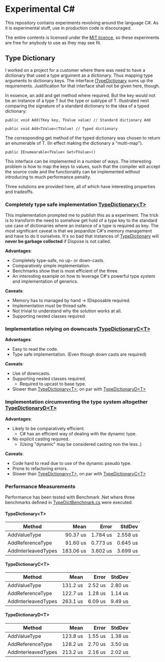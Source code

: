 # Experimental C#
This repository contains experiments revolving around the language C#. As it is experimental stuff, use in production code is discouraged.

The entire contents is licensed under the [MIT licence](./LICENSE), so these experiments are free for anybody to use as they may see fit.

## Type Dictionary
I worked on a project for a customer where there was need to have a dictionary that used a type argument as a dictionary. Thus mapping type arguments to dictionary keys. The interface [ITypeDictionary](./TypeDictionary/ITypeDictionary.cs) sums up the requirements. Justification for that interface shall not be given here, though.

In essence, an add and get method where required. But the key would not be an instance of a type T but the type or subtype of T. Illustrated next comparing the signature of a standard dictionary to the idea of a typed dictionary:

```language csharp
public void Add(TKey key, TValue value) // Standard dictionary Add

public void Add<TValue>(TValue) // Typed dictionary
```
The corresponding get method of the typed dictionary was chosen to return an enumerable of T. (In effect making the dictionary a "multi-map").

```language csharp
public IEnumearable<TValue> Get<TValue>()

```

This interface can be implemented in a number of ways. The interesting problem is how to map the keys to values, such that the compiler will accept the source code and the functionality can be implemented without introducing to much performance penalty.

Three solutions are provided here, all of which have interesting properties and tradeoffs.

### Completely type safe implementation [TypeDictionary&lt;T&gt;](./TypeDictionary/TypeDictionary.cs)
This implementation prompted me to publish this as a experiment. The trick is to transform the need to somehow get hold of a type key to the standard use case of dictionaries where an instance of a type is required as key. The most significant caveat is that we jeopardize C#'s memory management and have to do it ourselves. It's so bad that instances of [TypeDictionary](./TypeDictionary/TypeDictionary.cs) will **never be garbage collected** if Dispose is not called.

**Advantages**:
- Completely type-safe, no up- or down-casts.
- Comparatively simple implementation.
- Benchmarks show that is most efficient of the three.
- An interesting example on how to leverage C#'s powerful type system and implementation of generics.

**Caveats**:
- Memory has to managed by hand -&gt; IDisposable required.
- Implementation must be thread safe.
- Not trivial to understand why the solution works at all.
- Supporting nested classes required

### Implementation relying on downcasts [TypeDictionaryC&lt;T&gt;](./TypeDictionary/TypeDictionaryC.cs)

**Advantages**:
- Easy to read the code.
- Type safe implementation. (Even though down casts are required)

**Caveats**:
- Use of downcasts.
- Supporting nested classes required.
    - Required to upcast to base type.
- Slower than [TypeDictionary&lt;T&gt;](./TypeDictionary/TypeDictionary.cs), on par with [TypeDictionaryD&lt;T&gt;](./TypeDictionary/TypeDictionaryD.cs)

### Implementation circumventing the type system altogether [TypeDictionaryD&lt;T&gt;](./TypeDictionary/TypeDictionaryD.cs)

**Advantages**:
- Likely to be comparatively efficient.
    - C# has an efficient way of dealing with the dynamic type.
- No explicit casting required.
    - (Using "dynamic" may be considered casting non the less..)

**Caveats**:
- Code hard to read due to use of the dynamic pseudo type.
- Prone to refactoring errors.
- Slower than [TypeDictionary&lt;T&gt;](./TypeDictionary/TypeDictionary.cs), on par with [TypeDictionaryC&lt;T&gt;](./TypeDictionary/TypeDictionaryC.cs)

### Performance Measurements
Performance has been tested with Benchmark .Net where three benchmarks defined in [TypeDictBenchmark.cs](./TypeDictionaryPerformanceTest/TypeDictBenchmark.cs) were executed.

#### TypeDictionary&lt;T&gt;
|              Method |      Mean |    Error |   StdDev |
|-------------------- |----------:|---------:|---------:|
|        AddValueType |  90.37 us | 1.784 us | 2.558 us |
|    AddReferenceType |  91.60 us | 0.773 us | 0.645 us |
| AddInterleavedTypes | 183.06 us | 3.602 us | 3.699 us |

#### TypeDictionaryC&lt;T&gt;
|              Method |     Mean |   Error |  StdDev |
|-------------------- |---------:|--------:|--------:|
|        AddValueType | 131.2 us | 2.52 us | 2.80 us |
|    AddReferenceType | 122.7 us | 1.28 us | 1.14 us |
| AddInterleavedTypes | 263.1 us | 6.09 us | 9.49 us |

#### TypeDictionaryD&lt;T&gt;
|              Method |     Mean |   Error |  StdDev |
|-------------------- |---------:|--------:|--------:|
|        AddValueType | 123.8 us | 1.55 us | 1.38 us |
|    AddReferenceType | 128.2 us | 2.70 us | 3.50 us |
| AddInterleavedTypes | 213.2 us | 2.16 us | 2.02 us |
